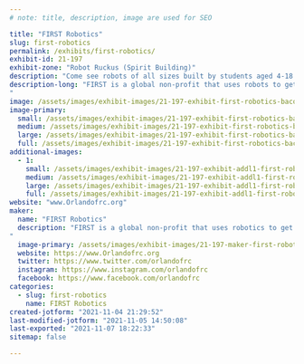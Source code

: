 ```yaml
---
# note: title, description, image are used for SEO

title: "FIRST Robotics"
slug: first-robotics
permalink: /exhibits/first-robotics/
exhibit-id: 21-197
exhibit-zone: "Robot Ruckus (Spirit Building)"
description: "Come see robots of all sizes built by students aged 4-18.   "
description-long: "FIRST is a global non-profit that uses robots to get students aged 4-18 excited about Science, Technology, Engineering and Math and to consider a career in one of those fields.   There is $80 million dollars worth of scholarships available through this program.
"
image: /assets/images/exhibit-images/21-197-exhibit-first-robotics-bacon-outreach-large.jpg
image-primary: 
  small: /assets/images/exhibit-images/21-197-exhibit-first-robotics-bacon-outreach-small.jpg
  medium: /assets/images/exhibit-images/21-197-exhibit-first-robotics-bacon-outreach-medium.jpg
  large: /assets/images/exhibit-images/21-197-exhibit-first-robotics-bacon-outreach-large.jpg
  full: /assets/images/exhibit-images/21-197-exhibit-first-robotics-bacon-outreach-full.jpg
additional-images: 
  - 1:
    small: /assets/images/exhibit-images/21-197-exhibit-addl1-first-robotics-grav-iitsec-small.jpg
    medium: /assets/images/exhibit-images/21-197-exhibit-addl1-first-robotics-grav-iitsec-medium.jpg
    large: /assets/images/exhibit-images/21-197-exhibit-addl1-first-robotics-grav-iitsec-large.jpg
    full: /assets/images/exhibit-images/21-197-exhibit-addl1-first-robotics-grav-iitsec-full.jpg
website: "www.Orlandofrc.org"
maker: 
  name: "FIRST Robotics"
  description: "FIRST is a global non-profit that uses robotics to get students aged 4-18 interested in STEM careers.   There is $80 million dollars in scholarships through this program
"
  image-primary: /assets/images/exhibit-images/21-197-maker-first-robotics-firstlogo-medium.png
  website: https://www.Orlandofrc.org
  twitter: https://www.twitter.com/orlandofrc
  instagram: https://www.instagram.com/orlandofrc
  facebook: https://www.facebook.com/orlandofrc
categories: 
  - slug: first-robotics
    name: FIRST Robotics
created-jotform: "2021-11-04 21:29:52"
last-modified-jotform: "2021-11-05 14:50:08"
last-exported: "2021-11-07 18:22:33"
sitemap: false

---
```

